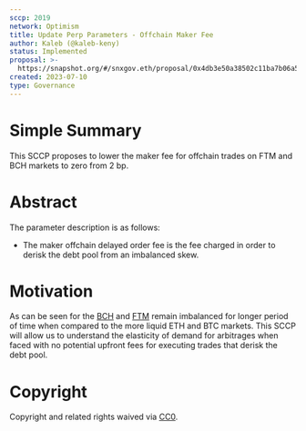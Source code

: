 ```yaml
---
sccp: 2019
network: Optimism
title: Update Perp Parameters - Offchain Maker Fee
author: Kaleb (@kaleb-keny)
status: Implemented
proposal: >-
  https://snapshot.org/#/snxgov.eth/proposal/0x4db3e50a38502c11ba7b06a5bdd3fdf9e0a27f4c1f290002788652788d4aa0e7
created: 2023-07-10
type: Governance
---
```


# Simple Summary

This SCCP proposes to lower the maker fee for offchain trades on FTM and BCH markets to zero from 2 bp.

# Abstract

The parameter description is as follows:
- The maker offchain delayed order fee is the fee charged in order to derisk the debt pool from an imbalanced skew.

# Motivation

As can be seen for the [BCH](https://dune.com/queries/2694676/4482559?asset_t6c1ea=BCH) and [FTM](https://dune.com/queries/2694676/4482559?asset_t6c1ea=FTM) remain imbalanced for longer period of time when compared to the more liquid ETH and BTC markets. This SCCP will allow us to understand the elasticity of demand for arbitrages when faced with no potential upfront fees for executing trades that derisk the debt pool. 


# Copyright

Copyright and related rights waived via [CC0](https://creativecommons.org/publicdomain/zero/1.0/).
